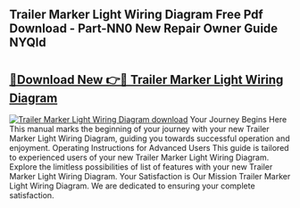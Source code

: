 ## Trailer Marker Light Wiring Diagram Free Pdf Download - Part-NN0 New Repair Owner Guide NYQld

# <h2><a href="http://dflqty.blite.top/?on=Trailer+Marker+Light+Wiring+Diagram">🔗Download New 👉🔴 Trailer Marker Light Wiring Diagram</a></h2>

[![Trailer Marker Light Wiring Diagram download](https://i.imgur.com/lujVjoI.png)](http://dflqty.blite.top/?on=Trailer+Marker+Light+Wiring+Diagram)
Your Journey Begins Here This manual marks the beginning of your journey with your new Trailer Marker Light Wiring Diagram, guiding you towards successful operation and enjoyment. Operating Instructions for Advanced Users This guide is tailored to experienced users of your new Trailer Marker Light Wiring Diagram. Explore the limitless possibilities of list of features with your new Trailer Marker Light Wiring Diagram. Your Satisfaction is Our Mission Trailer Marker Light Wiring Diagram. We are dedicated to ensuring your complete satisfaction.
